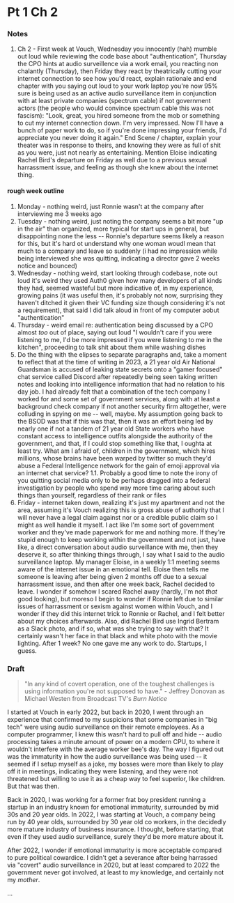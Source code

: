 # Pt 1 Ch 2

### Notes

1. Ch 2 - First week at Vouch, Wednesday you innocently (hah) mumble out loud while reviewing the code base about "authentication", Thursday the CPO hints at audio surveillence via a work email, you reacting non chalantly (Thursday), then Friday they react by theatrically cutting your internet connection to see how you'd react, explain rationale and end chapter with you saying out loud to your work laptop you're now 95% sure is being used as an active audio surveillance item in conjunction with at least private companies (spectrum cable) if not government actors (the people who would convince spectrum cable this was not fascism): "Look, great, you hired someone from the mob or something to cut my internet connection down. I'm very impressed. Now I'll have a bunch of paper work to do, so if you're done impressing your friends, I'd appreciate you never doing it again." End Scene / chapter, explain your theater was in response to theirs, and knowing they were as full of shit as you were, just not nearly as entertaining. Mention Eloise indicating Rachel Bird's departure on Friday as well due to a previous sexual harrassment issue, and feeling as though she knew about the internet thing.

#### rough week outline
1. Monday - nothing weird, just Ronnie wasn't at the company after interviewing me 3 weeks ago
1. Tuesday - nothing weird, just noting the company seems a bit more "up in the air" than organized, more typical for start ups in general, but disappointing none the less -- Ronnie's departure seems likely a reason for this, but it's hard ot understand why one woman woudl mean that much to a company and leave so suddenly (i had no impression while being interviewed she was quitting, indicating a director gave 2 weeks notice and bounced)
1. Wednesday - nothing weird, start looking through codebase, note out loud it's weird they used Auth0 given how many developers of all kinds they had, seemed wasteful but more indicative of, in my experience, growing pains (it was useful then, it's probably not now, surprising they haven't ditched it given their VC funding size though considering it's not a requirement), that said I did talk aloud in front of my computer aobut "authentication"
1. Thursday - weird email re: authentication being discussed by a CPO almost *too* out of place, saying out loud "I wouldn't care if you were listening to me, I'd be more impressed if you were listening to me in the kitchen", proceeding to talk shit about them while washing dishes
1. Do the thing with the elipses to separate paragraphs and, take a moment to reflect that at the time of writing in 2023, a 21 year old Air National Guardsman is accused of leaking state secrets onto a "gamer focused" chat service called Discord after repeatedly being seen taking written notes and looking into intelligence information that had no relation to his day job. I had already felt that a combination of the tech company I worked for and some set of government services, along with at least a background check company if not another security firm altogether, were colluding in spying on me -- well, maybe. My assumption going back to the BSOD was that if this was that, then it was an effort being led by nearly one if not a tandem of 21 year old State workers who have constant access to intelligence outfits alongside the authority of the government, and that, if I could stop something like that, I oughta at least try. What am I afraid of, children in the government, which hires millions, whose brains have been warped by twitter so much they'd abuse a Federal Intelligence network for the gain of emoji approval via an internet chat service?
  1.1. Probably a good time to note the irony of you quitting social media only to be perhaps dragged into a federal investigation by people who spend way more time caring about such things than yourself, regardless of their rank or files
1. Friday - internet taken down, realizing it's just my apartment and not the area, assuming it's Vouch realizing this is gross abuse of authority that I will never have a legal claim against nor or a credible public claim so I might as well handle it myself. I act like I'm some sort of government worker and they've made paperwork for me and nothing more. If they're stupid enough to keep working within the government and not just, have like, a direct conversation about audio surveillance with me, then they deserve it, so after thinking things through, I say what I said to the audio surveillance laptop. My manager Eloise, in a weekly 1:1 meeting seems aware of the internet issue in an emotional tell. Eloise then tells me someone is leaving after being given 2 months off due to a sexual harrassment issue, and then after one week back, Rachel decided to leave. I wonder if somehow I scared Rachel away (hardly, I'm not _that_ good looking), but moreso I begin to wonder if Ronnie left due to similar issues of harrassment or sexism against women within Vouch, and I wonder if they did this internet trick to Ronnie or Rachel, and I felt better about my choices afterwards. Also, did Rachel Bird use Ingrid Bertram as a Slack photo, and if so, what was she trying to say with that? It certainly wasn't her face in that black and white photo with the movie lighting. After 1 week? No one gave me any work to do. Startups, I guess.


### Draft

> "In any kind of covert operation, one of the toughest challenges is using information you're not supposed to have." - Jeffrey Donovan as Michael Westen from Broadcast TV's _Burn Notice_

I started at Vouch in early 2022, but back in 2020, I went through an experience that confirmed to my suspicions that some companies in "big tech" were using audio surveillance on their remote employees. As a computer programmer, I knew this wasn't hard to pull off and hide -- audio processing takes a minute amount of power on a modern CPU, to where it wouldn't interfere with the average worker bee's day. The way I figured out was the immaturity in how the audio surveillance was being used -- it seemed if I setup myself as a joke, my bosses were more than likely to play off it in meetings, indicating they were listening, and they were not threatened but willing to use it as a cheap way to feel superior, like children. But that was then.

Back in 2020, I was working for a former frat boy president running a startup in an industry known for emotional immaturity, surrounded by mid 30s and 20 year olds. In 2022, I was starting at Vouch, a company being run by 40 year olds, surrounded by 30 year old co workers, in the decidedly more mature industry of business insurance. I thought, before starting, that even if they used audio surveillance, surely they'd be more mature about it.

After 2022, I wonder if emotional immaturity is more acceptable compared to pure political cowardice. I didn't get a severance after being harrassed via "covert" audio surveillance in 2020, but at least compared to 2022 the government never got involved, at least to my knowledge, and certainly not my _mother_.

...

